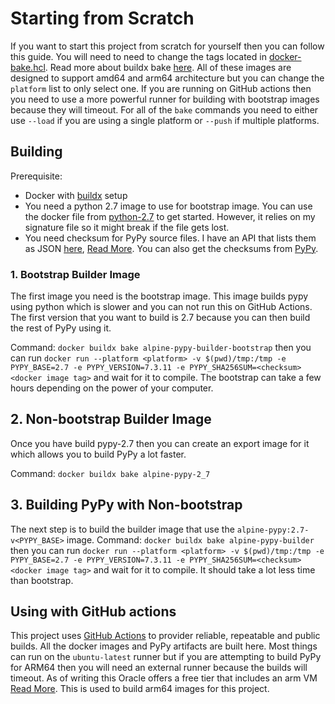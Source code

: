 # Starting from Scratch

If you want to start this project from scratch for yourself then you can follow this guide. You will need to need to change the tags located in [docker-bake.hcl](./docker-bake.hcl). Read more about buildx bake [here](https://docs.docker.com/engine/reference/commandline/buildx_bake/). All of these images are designed to support amd64 and arm64 architecture but you can change the `platform` list to only select one. If you are running on GitHub actions then you need to use a more powerful runner for building with bootstrap images because they will timeout. For all of the `bake` commands you need to either use `--load` if you are using a single platform or `--push` if multiple platforms.

## Building

Prerequisite:

- Docker with [buildx](https://docs.docker.com/engine/reference/commandline/buildx/) setup
- You need a python 2.7 image to use for bootstrap image. You can use the docker file from [python-2.7](./python-2.7/) to get started. However, it relies on my signature file so it might break if the file gets lost.
- You need checksum for PyPy source files. I have an API that lists them as JSON [here](https://api.cyberjake.xyz/pypy/checksums/all), [Read More](https://github.com/Cyb3r-Jak3/workers-serverless-api). You can also get the checksums from [PyPy](https://www.pypy.org/checksums.html).

### 1. Bootstrap Builder Image

The first image you need is the bootstrap image. This image builds pypy using python which is slower and you can not run this on GitHub Actions. The first version that you want to build is 2.7 because you can then build the rest of PyPy using it.

Command: `docker buildx bake alpine-pypy-builder-bootstrap` then you can run `docker run --platform <platform> -v $(pwd)/tmp:/tmp -e PYPY_BASE=2.7 -e PYPY_VERSION=7.3.11 -e PYPY_SHA256SUM=<checksum> <docker image tag>` and wait for it to compile. The bootstrap can take a few hours depending on the power of your computer.

## 2. Non-bootstrap Builder Image

Once you have build pypy-2.7 then you can create an export image for it which allows you to build PyPy a lot faster.

Command: `docker buildx bake alpine-pypy-2_7`

## 3. Building PyPy with Non-bootstrap

The next step is to build the builder image that use the `alpine-pypy:2.7-v<PYPY_BASE>` image.
Command: `docker buildx bake alpine-pypy-builder` then you can run `docker run --platform <platform> -v $(pwd)/tmp:/tmp -e PYPY_BASE=2.7 -e PYPY_VERSION=7.3.11 -e PYPY_SHA256SUM=<checksum> <docker image tag>` and wait for it to compile. It should take a lot less time than bootstrap.

## Using with GitHub actions

This project uses [GitHub Actions](https://docs.github.com/en/actions) to provider reliable, repeatable and public builds. All the docker images and PyPy artifacts are built here. Most things can run on the `ubuntu-latest` runner but if you are attempting to build PyPy for ARM64 then you will need an external runner because the builds will timeout. As of writing this Oracle offers a free tier that includes an arm VM [Read More](https://www.oracle.com/cloud/free/). This is used to build arm64 images for this project.